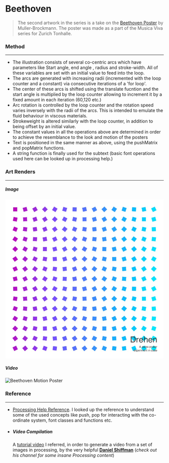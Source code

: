 # Beethoven

> The second artwork in the series is a take on the [Beethoven Poster](https://in.pinterest.com/pin/560838959818952056/) by  Muller-Brockmann. The poster was made as a part of the Musica Viva series for Zurich Tonhalle. 

### Method
---
 - The illustration consists of several co-centric arcs which have parameters like    Start angle, end angle , radius and stroke-width. All of these variables are set with an initial value to feed into the loop.
 - The arcs are generated with increasing radii (incremented with the loop counter and a constant) via consecutive iterations of a 'for loop'.
- The center of these arcs is shifted using the translate fucntion and the start angle is multiplied by the loop counter allowing to increment it by a fixed amount in each iteration (60,120 etc.)
 - Arc rotation is controlled by the loop counter and the rotation speed varies inversely with the radii of the arcs. This is intended to emulate the fluid behaviour in viscous materials.
 - Strokeweight is altered similarly with the loop counter, in addition to being offset by an initial value.
 - The constant values in all the operations above are determined in order to achieve the resemblance to the look and motion of the posters
 - Text is positioned in the same manner as above, using the pushMatrix and popMatrix functions.
 - A string function is finally used for the subtext (basic font operations used here can be looked up in processing help.)
 
### Art Renders
---
##### Image
![Beethoven](https://github.com/IllusionInk/Processing_Swiss-Posters/blob/master/Art%20Renders/Drehen_art.jpg)

##### Video
![Beethoven Motion Poster](https://vimeo.com/206444985)


### Reference
---
 - [Processing Help Reference](https://processing.org/reference).
   I looked up the reference to understand some of the used concepts like push, pop for interacting with the co-ordinate system, font classes and functions etc.

 - ##### Video Compilation
   A [tutorial video](https://www.youtube.com/watch?v=G2hI9XL6oyk) I referred, in order to generate a video from a set of images in processing, by the very helpful [**Daniel Shiffman**](https://www.youtube.com/channel/UCvjgXvBlbQiydffZU7m1_aw) (*check out his channel for some insane Processing content*)















